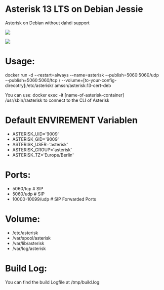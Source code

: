 # Asterisk 13 LTS on Debian Jessie
Asterisk on Debian without dahdi support

[![](https://images.microbadger.com/badges/image/amssn/asterisk:13-debian.svg)](https://microbadger.com/images/amssn/asterisk:13-cert-debian "Get your own image badge on microbadger.com")

[![](https://images.microbadger.com/badges/version/amssn/asterisk:13-debian.svg)](https://microbadger.com/images/amssn/asterisk:13-cert-debian "Get your own version badge on microbadger.com")

# Usage:
docker run -d --restart=always --name=asterisk --publish=5060:5060/udp --publish=5060:5060/tcp \ 
--volume=[to-your-config-direcotry]:/etc/asterisk/ amssn/asterisk:13-cert-deb

You can use:
docker exec -it [name-of-asterisk-container] /usr/sbin/rasterisk
to connect to the CLI of Asterisk

# Default ENVIREMENT Variablen
- ASTERISK_UID='9009'
- ASTERISK_GID='9009'
- ASTERISK_USER='asterisk'
- ASTERISK_GROUP='asterisk'
- ASTERISK_TZ='Europe/Berlin'

# Ports:
- 5060/tcp        # SIP
- 5060/udp        # SIP
- 10000-10099/udp # SIP Forwarded Ports

# Volume:
- /etc/asterisk
- /var/spool/asterisk
- /var/lib/asterisk
- /var/log/asterisk

# Build Log:
You can find the build Logfile at /tmp/build.log
